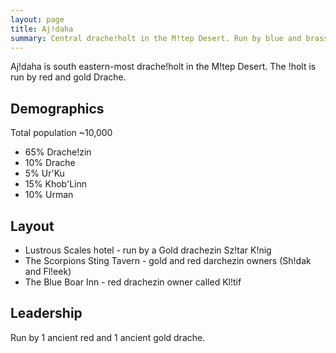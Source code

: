 ```yaml
---
layout: page
title: Aj!daha
summary: Central drache!holt in the M!tep Desert. Run by blue and brass Drache.
---
```


Aj!daha is south eastern-most drache!holt in the M!tep Desert. The !holt is run
by red and gold Drache.

## Demographics

Total population \~10,000

- 65% Drache!zin
- 10% Drache
- 5% Ur'Ku
- 15% Khob'Linn
- 10% Urman

## Layout

- Lustrous Scales hotel - run by a Gold drachezin Sz!tar K!nig
- The Scorpions Sting Tavern - gold and red darchezin owners (Sh!dak and Fl!eek)
- The Blue Boar Inn - red drachezin owner called Kl!tif

## Leadership

Run by 1 ancient red and 1 ancient gold drache.
